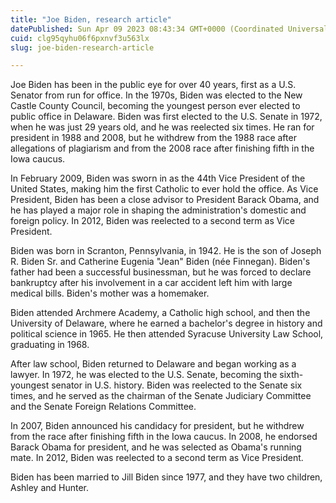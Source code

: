 ```yaml
---
title: "Joe Biden, research article"
datePublished: Sun Apr 09 2023 08:43:34 GMT+0000 (Coordinated Universal Time)
cuid: clg95qyhu06f6pxnvf3u563lx
slug: joe-biden-research-article

---
```


Joe Biden has been in the public eye for over 40 years, first as a U.S. Senator from run for office. In the 1970s, Biden was elected to the New Castle County Council, becoming the youngest person ever elected to public office in Delaware. Biden was first elected to the U.S. Senate in 1972, when he was just 29 years old, and he was reelected six times. He ran for president in 1988 and 2008, but he withdrew from the 1988 race after allegations of plagiarism and from the 2008 race after finishing fifth in the Iowa caucus.

In February 2009, Biden was sworn in as the 44th Vice President of the United States, making him the first Catholic to ever hold the office. As Vice President, Biden has been a close advisor to President Barack Obama, and he has played a major role in shaping the administration's domestic and foreign policy. In 2012, Biden was reelected to a second term as Vice President.

Biden was born in Scranton, Pennsylvania, in 1942. He is the son of Joseph R. Biden Sr. and Catherine Eugenia "Jean" Biden (née Finnegan). Biden's father had been a successful businessman, but he was forced to declare bankruptcy after his involvement in a car accident left him with large medical bills. Biden's mother was a homemaker.

Biden attended Archmere Academy, a Catholic high school, and then the University of Delaware, where he earned a bachelor's degree in history and political science in 1965. He then attended Syracuse University Law School, graduating in 1968.

After law school, Biden returned to Delaware and began working as a lawyer. In 1972, he was elected to the U.S. Senate, becoming the sixth-youngest senator in U.S. history. Biden was reelected to the Senate six times, and he served as the chairman of the Senate Judiciary Committee and the Senate Foreign Relations Committee.

In 2007, Biden announced his candidacy for president, but he withdrew from the race after finishing fifth in the Iowa caucus. In 2008, he endorsed Barack Obama for president, and he was selected as Obama's running mate. In 2012, Biden was reelected to a second term as Vice President.

Biden has been married to Jill Biden since 1977, and they have two children, Ashley and Hunter.